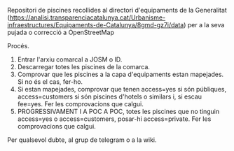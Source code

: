 Repositori de piscines recollides al directori d'equipaments de la Generalitat (https://analisi.transparenciacatalunya.cat/Urbanisme-infraestructures/Equipaments-de-Catalunya/8gmd-gz7i/data) per a la seva pujada o correcció a OpenStreetMap


Procés.

1) Entrar l'arxiu comarcal a JOSM o ID.
2) Descarregar totes les piscines de la comarca.
3) Comprovar que les piscines a la capa d'equipaments estan mapejades. Si no és el cas, fer-ho.
4) Si estan mapejades, comprovar que tenen access=yes si són públiques, access=customers si són piscines d'hotels o similars i, si escau fee=yes. Fer les comprovacions que calgui.
5) PROGRESSIVAMENT I A POC A POC, totes les piscines que no tinguin access=yes o access=customers, posar-hi access=private. Fer les comprovacions que calgui.

Per qualsevol dubte, al grup de telegram o a la wiki.
